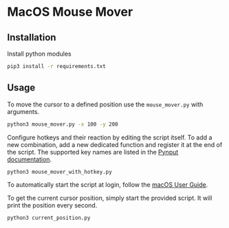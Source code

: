 # MacOS Mouse Mover

## Installation

Install python modules

```bash
pip3 install -r requirements.txt
```

## Usage

To move the cursor to a defined position use the `mouse_mover.py` with arguments.

```bash
python3 mouse_mover.py -x 100 -y 200
```

Configure hotkeys and their reaction by editing the script itself. To add a new combination, add a new dedicated function and register it at the end of the script. The supported key names are listed in the [Pynput documentation](https://pynput.readthedocs.io/en/latest/keyboard.html#pynput.keyboard.Key).

```bash
python3 mouse_mover_with_hotkey.py
````

To automatically start the script at login, follow the [macOS User Guide](https://support.apple.com/en-gb/guide/mac-help/mh15189/mac).

To get the current cursor position, simply start the provided script. It will print the position every second.

```bash
python3 current_position.py
```
